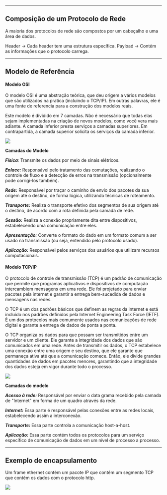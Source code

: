
---
## Composição de um Protocolo de Rede

A maioria dos protocolos de rede são compostos por um cabeçalho e uma área de dados. 

Header -> Cada header tem uma estrutura específica.
Payload -> Contém as informações que o protocolo carrega.

---
## Modelo de Referência

#### Modelo OSI

O modelo OSI é uma abstração teórica, que deu origem a vários modelos que são utilizados na pratica (incluindo o TCP/IP). Em outras palavras, ele é uma fonte de referencia para a construção dos modelos reais. 

Este modelo é dividido em 7 camadas. Não é necessário que todas elas sejam implementadas na criação de novos modelos, como você vera mais adiante. A camada inferior presta serviços a camadas superiores. Em contrapartida, a camada superior solicita os serviços da camada inferior. 

![](https://i.imgur.com/dKgW3jV.png)

**Camadas do Modelo**

***Física**:* Transmite os dados por meio de sinais elétricos. 

***Enlace:*** Responsável pelo tratamento das comutações, realizando o controle de fluxo e a detecção de erros na transmissão (opcionalmente pode corrigi-los também).

***Rede:*** Responsável por traçar o caminho de envio dos pacotes da sua origem até o destino, de forma lógica, utilizando técnicas de roteamento. 

***Transporte:*** Realiza o transporte efetivo dos segmentos de sua origem até o destino, de acordo com a rota definida pela camada de rede.

***Sessão:*** Realiza a conexão propriamente dita entre dispositivos, estabelecendo uma comunicação entre eles.

***Apresentação:*** Converte o formato do dado em um formato comum a ser usado na transmissão (ou seja, entendido pelo protocolo usado). 

***Aplicação:*** Responsável pelos serviços dos usuários que utilizam recursos computacionais. 

#### Modelo TCP/IP

O protocolo de controle de transmissão (TCP) é um padrão de comunicação que permite que programas aplicativos e dispositivos de computação intercambiem mensagens em uma rede. Ele foi projetado para enviar pacotes pela internet e garantir a entrega bem-sucedida de dados e mensagens nas redes.

O TCP é um dos padrões básicos que definem as regras da internet e está incluído nos padrões definidos pela Internet Engineering Task Force (IETF). É um dos protocolos mais comumente usados nas comunicações de rede digital e garante a entrega de dados de ponta a ponta.

O TCP organiza os dados para que possam ser transmitidos entre um servidor e um cliente. Ele garante a integridade dos dados que são comunicados em uma rede. Antes de transmitir os dados, o TCP estabelece uma conexão entre uma origem e seu destino, que ele garante que permaneça ativa até que a comunicação comece. Então, ele divide grandes quantidades de dados em pacotes menores, garantindo que a integridade dos dados esteja em vigor durante todo o processo.

![](https://i.imgur.com/eKnSbnc.png)

**Camadas do modelo**

***Acesso à rede:*** Responsável por enviar o data grama recebido pela camada de "Internet" em forma de um quadro através da rede.

***Internet:*** Essa parte é responsável pelas conexões entre as redes locais, estabelecendo assim a interconexão. 

***Transporte:*** Essa parte controla a comunicação host-a-host.

***Aplicação:*** Essa parte contém todos os protocolos para um serviço específico de comunicação de dados em um nível de processo a processo.

---
## Exemplo de encapsulamento

Um frame ethernet contém um pacote IP que contém um segmento TCP que contém os dados com o protocolo http.

![](https://i.imgur.com/SKaHnCx.png)


